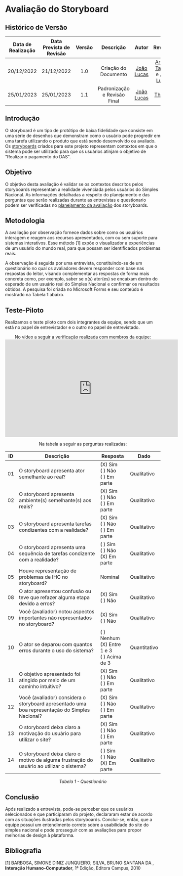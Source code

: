 # Avaliação do Storyboard

## <a>Histórico de Versão</a>

| Data de Realização | Data Prevista de Revisão | Versão |          Descrição           |                   Autor                    |                                    Revisor                                    |
| :----------------: | :----------------------: | :----: | :--------------------------: | :----------------------------------------: | :---------------------------------------------------------------------------: |
|     20/12/2022     |        21/12/2022        |  1.0   |     Criação do Documento     | [João Lucas](https://github.com/HacKairos) | [Arthur Taylor](https://github.com/) e [Ana Luiza](https://github.com/AnHoff) |
|     25/01/2023     |        25/01/2023        |  1.1   | Padronização e Revisão Final | [João Lucas](https://github.com/HacKairos) |                     [Thiago](https://github.com/Thiab394)                     |


## <a>Introdução</a>
O storyboard é um tipo de protótipo de baixa fidelidade que consiste em uma série de desenhos que demonstram como o usuário pode progredir em uma tarefa utilizando o produto que está sendo desenvolvido ou avaliado. Os [storyboards](PlanejamentoAvStoryboard.md) criados para este projeto representam contextos em que o sistema pode ser utilizado para que os usuários atinjam o objetivo de "Realizar o pagamento do DAS".

## <a>Objetivo</a>
O objetivo desta avaliação é validar se os contextos descritos pelos storyboards representam a realidade vivenciada pelos usuários do Simples Nacional. As informações detalhadas a respeito do planejamento e das perguntas que serão realizadas durante as entrevistas e questionario podem ser verificadas no [planejamento da avaliação](PlanejamentoAvStoryboard.md) dos storyboards.

## <a>Metodologia</a>
A avaliação por observação fornece dados sobre como os usuários interagem e reagem aos recursos apresentados, com ou sem suporte para sistemas interativos. Esse método [1] expõe o visualizador a experiências de um usuário do mundo real, para que possam ser identificados problemas reais. 

A observação é seguida por uma entrevista, constituindo-se de um questionário no qual os avaliadores devem responder com base nas respostas do leitor, visando complementar as respostas de forma mais concreta como, por exemplo, saber se o(s) ator(es) se encaixam dentro do esperado de um usuário real do Simples Nacional e confirmar os resultados obtidos. A pesquisa foi criada no Microsoft Forms e seu conteúdo é mostrado na Tabela 1 abaixo. 


## <a>Teste-Piloto</a>
Realizamos o teste piloto com dois integrantes da equipe, sendo que um está no papel de entrevistador e o outro no papel de entrevistado.<br>
<center>
No vídeo a seguir a verificação realizada com membros da equipe: 

<iframe width="560" height="315" src="https://www.youtube.com/embed/mdLhP_vi53A" title="YouTube video player" frameborder="0" allow="accelerometer; autoplay; clipboard-write; encrypted-media; gyroscope; picture-in-picture" allowfullscreen></iframe>

Na tabela a seguir as perguntas realizadas:

| ID  | Descrição                                                                                      | Resposta                                        | Dado         |
| --- | ---------------------------------------------------------------------------------------------- | ----------------------------------------------- | ------------ |
| 01  | O storyboard apresenta ator semelhante ao real?                                                | (X) Sim<br>( ) Não<br>( ) Em parte              | Qualitativo  |
| 02  | O storyboard apresenta ambiente(s) semelhante(s) aos reais?                                    | (X) Sim<br>( ) Não<br>( ) Em parte              | Qualitativo  |
| 03  | O storyboard apresenta tarefas condizentes com a realidade?                                    | (X) Sim<br>( ) Não<br>( ) Em parte              | Qualitativo  |
| 04  | O storyboard apresenta uma sequência de tarefas condizente com a realidade?                    | ( ) Sim<br>( ) Não<br>(X) Em parte              | Qualitativo  |
| 05  | Houve representação de problemas de IHC no storyboard?                                         | Nominal                                         | Qualitativo  |
| 08  | O ator apresentou confusão ou teve que refazer alguma etapa devido a erros?                    | (X) Sim<br>( ) Não                              | Qualitativo  |
| 09  | Você (avaliador) notou aspectos importantes não representados no storyboard?                   | (X) Sim<br>( ) Não                              | Qualitativo  |
| 10  | O ator se deparou com quantos erros durante o uso do sistema?                                  | ( ) Nenhum<br>(X) Entre 1 e 3<br>( ) Acima de 3 | Quantitativo |
| 11  | O objetivo apresentado foi atingido por meio de um caminho intuitivo?                          | (X) Sim<br>( ) Não<br>( ) Em parte              | Qualitativo  |
| 12  | Você (avaliador) considera o storyboard apresentado uma boa representação do Simples Nacional? | (X) Sim<br>( ) Não<br>( ) Em parte              | Qualitativo  |
| 13  | O storyboard deixa claro a motivação do usuário para utilizar o site?                          | (X) Sim<br>( ) Não<br>( ) Em parte              | Qualitativo  |
| 14  | O storyboard deixa claro o motivo de alguma frustração do usuário ao utilizar o sistema?       | ( ) Sim<br>( ) Não<br>(X) Em parte              | Qualitativo  |

*Tabela 1 - Questionário*

</center>

## <a>Conclusão</a>
Após realizado a entrevista, pode-se perceber que os usuários selecionados e que participaram do projeto, declararam estar de acordo com as situações ilustradas pelos storyboards. Conclui-se, então, que a equipe possui um entendimento correto sobre a usabilidade do site do simples nacional e pode prosseguir com as avaliações para propor melhorias de design à plataforma.

## <a>Bibliografia</a>
[1] BARBOSA, SIMONE DINIZ JUNQUEIRO; SILVA, BRUNO SANTANA DA , **Interação Humano-Computador**, 1ª Edição, Editora Campus, 2010 